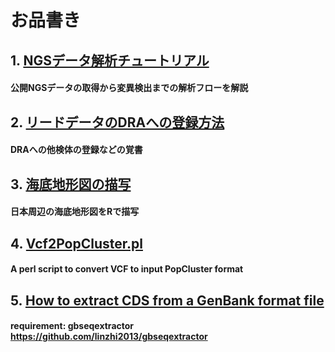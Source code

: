# お品書き
## 1. [NGSデータ解析チュートリアル](https://github.com/akihirao/how2cook/tree/main/ngs_training)
####  公開NGSデータの取得から変異検出までの解析フローを解説

## 2. [リードデータのDRAへの登録方法](https://github.com/akihirao/how2cook/tree/main/how2submit_DRA)
####  DRAへの他検体の登録などの覚書

## 3. [海底地形図の描写](https://github.com/akihirao/how2cook/blob/main/how2draw_ETOPO/Plot.Sea_around_JPN.md)
####  日本周辺の海底地形図をRで描写

## 4. [Vcf2PopCluster.pl](https://github.com/akihirao/how2cook/blob/main/Vcf2PopCluster.pl)
####  A perl script to convert VCF to input PopCluster format

## 5. [How to extract CDS from a GenBank format file](https://github.com/akihirao/how2cook/blob/main/how2extract_cds_from_gb/notes.md)
####  requirement: gbseqextractor https://github.com/linzhi2013/gbseqextractor